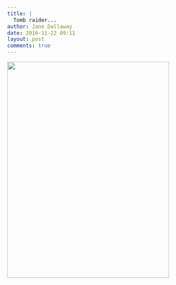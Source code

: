 ```yaml
---
title: |
  Tomb raider...
author: Jane Dallaway
date: 2016-11-22 09:11
layout: post
comments: true
---
```


<div>
        <a href="//static.skitters.dallaway.com/2016-11-22-tomb-raider-fullsize-IMG_6666.JPG">
          <img src="//static.skitters.dallaway.com/2016-11-22-tomb-raider-thumb-IMG_6666.JPG" width="375" height="500"/>
        </a>
      </div>


  
      